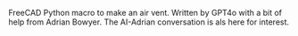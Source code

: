 FreeCAD Python macro to make an air vent.
Written by GPT4o with a bit of help from Adrian Bowyer.
The AI-Adrian conversation is als here for interest.

